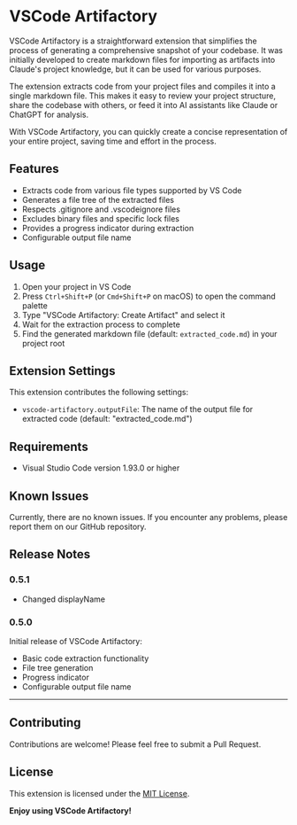# VSCode Artifactory

VSCode Artifactory is a straightforward extension that simplifies the process of generating a comprehensive snapshot of your codebase. It was initially developed to create markdown files for importing as artifacts into Claude's project knowledge, but it can be used for various purposes.

The extension extracts code from your project files and compiles it into a single markdown file. This makes it easy to review your project structure, share the codebase with others, or feed it into AI assistants like Claude or ChatGPT for analysis.

With VSCode Artifactory, you can quickly create a concise representation of your entire project, saving time and effort in the process.

## Features

- Extracts code from various file types supported by VS Code
- Generates a file tree of the extracted files
- Respects .gitignore and .vscodeignore files
- Excludes binary files and specific lock files
- Provides a progress indicator during extraction
- Configurable output file name

## Usage

1. Open your project in VS Code
2. Press `Ctrl+Shift+P` (or `Cmd+Shift+P` on macOS) to open the command palette
3. Type "VSCode Artifactory: Create Artifact" and select it
4. Wait for the extraction process to complete
5. Find the generated markdown file (default: `extracted_code.md`) in your project root

## Extension Settings

This extension contributes the following settings:

* `vscode-artifactory.outputFile`: The name of the output file for extracted code (default: "extracted_code.md")

## Requirements

- Visual Studio Code version 1.93.0 or higher

## Known Issues

Currently, there are no known issues. If you encounter any problems, please report them on our GitHub repository.

## Release Notes

### 0.5.1

- Changed displayName

### 0.5.0

Initial release of VSCode Artifactory:
- Basic code extraction functionality
- File tree generation
- Progress indicator
- Configurable output file name

---

## Contributing

Contributions are welcome! Please feel free to submit a Pull Request.

## License

This extension is licensed under the [MIT License](LICENSE.md).

**Enjoy using VSCode Artifactory!**
